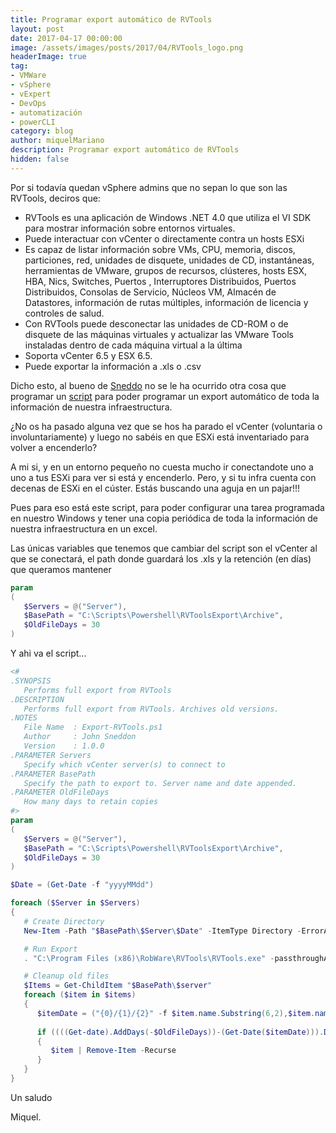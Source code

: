 ```yaml
---
title: Programar export automático de RVTools
layout: post
date: 2017-04-17 00:00:00
image: /assets/images/posts/2017/04/RVTools_logo.png
headerImage: true
tag:
- VMWare
- vSphere
- vExpert
- DevOps
- automatización
- powerCLI
category: blog
author: miquelMariano
description: Programar export automático de RVTools
hidden: false
---
```


Por si todavía quedan vSphere admins que no sepan lo que son las RVTools, deciros que:

+ RVTools es una aplicación de Windows .NET 4.0 que utiliza el VI SDK para mostrar información sobre entornos virtuales. 
+ Puede interactuar con vCenter o directamente contra un hosts ESXi
+ Es capaz de listar información sobre VMs, CPU, memoria, discos, particiones, red, unidades de disquete, unidades de CD, instantáneas, herramientas de VMware, grupos de recursos, clústeres, hosts ESX, HBA, Nics, Switches, Puertos , Interruptores Distribuidos, Puertos Distribuidos, Consolas de Servicio, Núcleos VM, Almacén de Datastores, información de rutas múltiples, información de licencia y controles de salud. 
+ Con RVTools puede desconectar las unidades de CD-ROM o de disquete de las máquinas virtuales y actualizar las VMware Tools instaladas dentro de cada máquina virtual a la última 
+ Soporta vCenter 6.5 y ESX 6.5.
+ Puede exportar la información a .xls o .csv

Dicho esto, al bueno de [Sneddo](https://github.com/Sneddo) no se le ha ocurrido otra cosa que programar un [script](https://github.com/Sneddo/Powershell/blob/master/VMware/Export-RVTools.ps1) para poder programar un export automático de toda la información de nuestra infraestructura.

¿No os ha pasado alguna vez que se hos ha parado el vCenter (voluntaria o involuntariamente) y luego no sabéis en que ESXi está inventariado para volver a encenderlo?

A mi si, y en un entorno pequeño no cuesta mucho ir conectandote uno a uno a tus ESXi para ver si está y encenderlo. Pero, y si tu infra cuenta con decenas de ESXi en el cúster. Estás buscando una aguja en un pajar!!!

Pues para eso está este script, para poder configurar una tarea programada en nuestro Windows y tener una copia periódica de toda la información de nuestra infraestructura en un excel.

Las únicas variables que tenemos que cambiar del script son el vCenter al que se conectará, el path donde guardará los .xls y la retención (en días) que queramos mantener

```powershell
param
(
   $Servers = @("Server"),
   $BasePath = "C:\Scripts\Powershell\RVToolsExport\Archive",
   $OldFileDays = 30
)
```


Y ahi va el script...


```powershell
<# 
.SYNOPSIS 
   Performs full export from RVTools
.DESCRIPTION
   Performs full export from RVTools. Archives old versions.
.NOTES 
   File Name  : Export-RVTools.ps1 
   Author     : John Sneddon
   Version    : 1.0.0
.PARAMETER Servers
   Specify which vCenter server(s) to connect to
.PARAMETER BasePath
   Specify the path to export to. Server name and date appended.
.PARAMETER OldFileDays
   How many days to retain copies
#>
param
(
   $Servers = @("Server"),
   $BasePath = "C:\Scripts\Powershell\RVToolsExport\Archive",
   $OldFileDays = 30
)

$Date = (Get-Date -f "yyyyMMdd")

foreach ($Server in $Servers)
{
   # Create Directory
   New-Item -Path "$BasePath\$Server\$Date" -ItemType Directory -ErrorAction SilentlyContinue | Out-Null

   # Run Export
   . "C:\Program Files (x86)\RobWare\RVTools\RVTools.exe" -passthroughAuth -s "$Server.internal.southernhealth.org.au" -c ExportAll2csv -d "$BasePath\$Server\$Date"

   # Cleanup old files
   $Items = Get-ChildItem "$BasePath\$server"
   foreach ($item in $items)
   {
      $itemDate = ("{0}/{1}/{2}" -f $item.name.Substring(6,2),$item.name.Substring(4,2),$item.name.Substring(0,4))
      
      if ((((Get-date).AddDays(-$OldFileDays))-(Get-Date($itemDate))).Days -gt 0)
      {
         $item | Remove-Item -Recurse
      }
   }
}
```

Un saludo

Miquel.